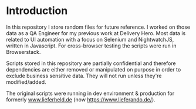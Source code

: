 # Introduction

In this repository I store random files for future reference. I worked on those data as a QA Engineer for my previous work at Delivery Hero. Most data is related to UI automation with a focus on Selenium and NightwatchJS, written in Javascript. For cross-browser testing the scripts were run in Browserstack.

Scripts stored in this repository are partially confidential and therefore dependencies are either removed or manipulated on purpose in order to exclude business sensitive data. They will not run unless they're modified/added. 

The original scripts were running in dev environment & production for formerly www.lieferheld.de (now https://www.lieferando.de/).
